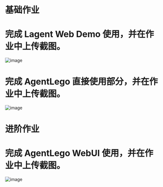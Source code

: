 # 基础作业

# 完成 Lagent Web Demo 使用，并在作业中上传截图。
![image](https://github.com/ileay/InternLM2_HOMEWORK/assets/34882785/21188086-5c42-42ec-ba88-6f63faee07cc)

# 完成 AgentLego 直接使用部分，并在作业中上传截图。
![image](https://github.com/ileay/InternLM2_HOMEWORK/assets/34882785/20179134-9e06-4f46-9248-d7620f7b328c)

# 进阶作业
# 完成 AgentLego WebUI 使用，并在作业中上传截图。
![image](https://github.com/ileay/InternLM2_HOMEWORK/assets/34882785/a68319f2-22ba-45a8-bbcb-7c6daf2c18e0)
